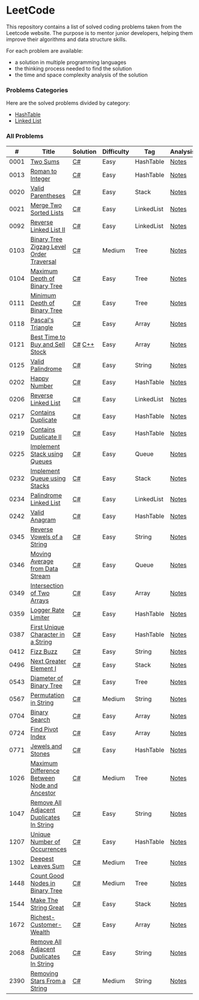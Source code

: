 LeetCode
========

This repository contains a list of solved coding problems taken from the Leetcode website. The purpose is to mentor junior developers, helping them improve their algorithms and data structure skills.

For each problem are available:

* a solution in multiple programming languages
* the thinking process needed to find the solution
* the time and space complexity analysis of the solution

### Problems Categories

Here are the solved problems divided by category:

* [HashTable]([https://leetcode.com/problems/roman-to-integer/description/]([https://github.com/FrancoFernando/leetcode/blob/main/LinkedList/linked-list.md](https://github.com/FrancoFernando/leetcode/tree/main/HashTable)))
* [Linked List]([https://leetcode.com/problems/roman-to-integer/description/](https://github.com/FrancoFernando/leetcode/blob/main/LinkedList/linked-list.md))

### All Problems

| # | Title | Solution | Difficulty | Tag | Analysis |
|---| ----- | -------- | ---------- | --- | -------- |
|0001|[Two Sums](https://leetcode.com/problems/two-sum/description)|[C#](https://github.com/FrancoFernando/leetcode/blob/main/HashTable/0001.Two-Sum/Solution.cs)|Easy|HashTable|[Notes](https://github.com/FrancoFernando/leetcode/blob/main/HashTable/0001.Two-Sum/notes.md)|
|0013|[Roman to Integer](https://leetcode.com/problems/roman-to-integer/description/)|[C#](https://github.com/FrancoFernando/leetcode/blob/main/HashTable/0013.Roman-to-Integer/Solution.cs)|Easy|HashTable|[Notes](https://github.com/FrancoFernando/leetcode/blob/main/HashTable/0013.Roman-to-Integer/notes.md)|
|0020|[Valid Parentheses](https://leetcode.com/problems/valid-parentheses/description/)|[C#](https://github.com/FrancoFernando/leetcode/blob/main/Stack/0020.Valid-Parentheses/Solution.cs)|Easy|Stack|[Notes](https://github.com/FrancoFernando/leetcode/blob/main/Stack/0020.Valid-Parentheses/notes.md)|
|0021|[Merge Two Sorted Lists](https://leetcode.com/problems/merge-two-sorted-lists/description/)|[C#](https://github.com/FrancoFernando/leetcode/blob/main/LinkedList/0021.Merge-Two-Sorted-Lists/Solution.cs)|Easy|LinkedList|[Notes](https://github.com/FrancoFernando/leetcode/blob/main/LinkedList/0021.Merge-Two-Sorted-Lists/notes.md)|
|0092|[Reverse Linked List II](https://leetcode.com/problems/reverse-linked-list-ii/description/)|[C#](https://github.com/FrancoFernando/leetcode/blob/main/LinkedList/0092.Reverse-Linked-List-II/Solution.cs)|Easy|LinkedList|[Notes](https://github.com/FrancoFernando/leetcode/blob/main/LinkedList/0092.Reverse-Linked-List-II/notes.md)|
|0103|[Binary Tree Zigzag Level Order Traversal](https://leetcode.com/problems/binary-tree-zigzag-level-order-traversal/description/)|[C#](https://github.com/FrancoFernando/leetcode/blob/main/Tree/0103.Binary-Tree-Zigzag-Level-Order-Traversal/Solution.cs)|Medium|Tree|[Notes](https://github.com/FrancoFernando/leetcode/blob/main/Tree/0103.Binary-Tree-Zigzag-Level-Order-Traversal/notes.md)|
|0104|[Maximum Depth of Binary Tree](https://leetcode.com/problems/maximum-depth-of-binary-tree/description/)|[C#](https://github.com/FrancoFernando/leetcode/blob/main/Tree/0104.Maximum-Depth-of-Binary-Tree/Solution.cs)|Easy|Tree|[Notes](https://github.com/FrancoFernando/leetcode/blob/main/Tree/0104.Maximum-Depth-of-Binary-Tree/notes.md)|
|0111|[Minimum Depth of Binary Tree](https://leetcode.com/problems/minimum-depth-of-binary-tree/description/)|[C#](https://github.com/FrancoFernando/leetcode/blob/main/Tree/0111.Minimum-Depth-of-Binary-Tree/Solution.cs)|Easy|Tree|[Notes](https://github.com/FrancoFernando/leetcode/blob/main/Tree/0111.Minimum-Depth-of-Binary-Tree/notes.md)|
|0118|[Pascal's Triangle](https://leetcode.com/problems/pascals-triangle/description/)|[C#](https://github.com/FrancoFernando/leetcode/blob/main/LinkedList/0118.Pascal's-Triangle/Solution.cs)|Easy|Array|[Notes](https://github.com/FrancoFernando/leetcode/blob/main/LinkedList/0118.Pascal's-Triangle/notes.md)
|0121|[Best Time to Buy and Sell Stock](https://leetcode.com/problems/best-time-to-buy-and-sell-stock/description/)|[C#](https://github.com/FrancoFernando/leetcode/blob/main/Array/0121.Best-Time-to-Buy-and-Sell-Stock/Solution.cs) [C++](https://github.com/FrancoFernando/leetcode/blob/main/Array/0121.Best-Time-to-Buy-and-Sell-Stock/Solution.cpp)|Easy|Array|[Notes](https://github.com/FrancoFernando/leetcode/blob/main/Array/0121.Best-Time-to-Buy-and-Sell-Stock/notes.md)|
|0125|[Valid Palindrome](https://leetcode.com/problems/valid-palindrome/description/)|[C#](https://github.com/FrancoFernando/leetcode/blob/main/String/0125.Valid-Palindrome/Solution.cs)|Easy|String|[Notes](https://github.com/FrancoFernando/leetcode/blob/main/String/0125.Valid-Palindrome/notes.md)|
|0202|[Happy Number](https://leetcode.com/problems/happy-number/description/)|[C#](https://github.com/FrancoFernando/leetcode/blob/main/HashTable/0202.Happy-Number/Solution.cs)|Easy|HashTable|[Notes](https://github.com/FrancoFernando/leetcode/blob/main/HashTable/0202.Happy-Number/notes.md)|
|0206|[Reverse Linked List](https://leetcode.com/problems/reverse-linked-list/description/)|[C#](https://github.com/FrancoFernando/leetcode/blob/main/LinkedList/0206.Reverse-Linked-List/Solution.cs)|Easy|LinkedList|[Notes](https://github.com/FrancoFernando/leetcode/blob/main/LinkedList/0206.Reverse-Linked-List/notes.md)|
|0217|[Contains Duplicate](https://leetcode.com/problems/contains-duplicate/description/)|[C#](https://github.com/FrancoFernando/leetcode/blob/main/HashTable/0217.Contains-Duplicate/Solution.cs)|Easy|HashTable|[Notes](https://github.com/FrancoFernando/leetcode/blob/main/HashTable/0217.Contains-Duplicatenotes.md)|
|0219|[Contains Duplicate II](https://leetcode.com/problems/contains-duplicate-ii/description/)|[C#](https://github.com/FrancoFernando/leetcode/blob/main/HashTable/0219.Contains-Duplicate-II/Solution.cs)|Easy|HashTable|[Notes](https://github.com/FrancoFernando/leetcode/blob/main/HashTable/0219.Contains-Duplicate-II/notes.md)|
|0225|[Implement Stack using Queues](https://leetcode.com/problems/implement-stack-using-queues/description/)|[C#](https://github.com/FrancoFernando/leetcode/blob/main/Queue/0225.Implement-Stack-using-Queues/Solution.cs)|Easy|Queue|[Notes](https://github.com/FrancoFernando/leetcode/blob/main/Queue/0225.Implement-Stack-using-Queues/notes.md)|
|0232|[Implement Queue using Stacks](https://leetcode.com/problems/implement-queue-using-stacks/description/)|[C#](https://github.com/FrancoFernando/leetcode/blob/main/Stack/0232.Implement-Queue-using-Stacks/Solution.cs)|Easy|Stack|[Notes](https://github.com/FrancoFernando/leetcode/blob/main/Stack/0232.Implement-Queue-using-Stacks/notes.md)|
|0234|[Palindrome Linked List](https://leetcode.com/problems/palindrome-linked-list/description/)|[C#](https://github.com/FrancoFernando/leetcode/blob/main/LinkedList/0234.Palindrome-Linked-List/Solution.cs)|Easy|LinkedList|[Notes](https://github.com/FrancoFernando/leetcode/blob/main/LinkedList/0234.Palindrome-Linked-List/notes.md)|
|0242|[Valid Anagram](https://leetcode.com/problems/valid-anagram/description/)|[C#](https://github.com/FrancoFernando/leetcode/blob/main/HashTable/0242.Valid-Anagram/Solution.cs)|Easy|HashTable|[Notes](https://github.com/FrancoFernando/leetcode/blob/main/HashTable/0242.Valid-Anagram/notes.md)|
|0345|[Reverse Vowels of a String](https://leetcode.com/problems/reverse-vowels-of-a-string/description/)|[C#](https://github.com/FrancoFernando/leetcode/blob/main/String/0345.Reverse-Vowels-of-a-String/Solution.cs)|Easy|String|[Notes](https://github.com/FrancoFernando/leetcode/blob/main/String/0345.Reverse-Vowels-of-a-String/notes.md)|
|0346|[Moving Average from Data Stream](https://leetcode.com/problems/moving-average-from-data-stream/description/)|[C#](https://github.com/FrancoFernando/leetcode/blob/main/Queue/0346.Moving-Average-from-Data-Stream/Solution.cs)|Easy|Queue|[Notes](https://github.com/FrancoFernando/leetcode/blob/main/Queue/0346.Moving-Average-from-Data-Stream/notes.md)|
|0349|[Intersection of Two Arrays](https://leetcode.com/problems/intersection-of-two-arrays/description/)|[C#](https://github.com/FrancoFernando/leetcode/blob/main/Array/0349.Intersection-of-Two-Arrays/Solution.cs)|Easy|Array|[Notes](https://github.com/FrancoFernando/leetcode/blob/main/Array/0349.Intersection-of-Two-Arrays/notes.md)|
|0359|[Logger Rate Limiter](https://leetcode.com/problems/logger-rate-limiter/description/)|[C#](https://github.com/FrancoFernando/leetcode/blob/main/HashTable/0359.Logger-Rate-Limiter/Solution.cs)|Easy|HashTable|[Notes](https://github.com/FrancoFernando/leetcode/blob/main/HashTable/0359.Logger-Rate-Limiter/notes.md)|
|0387|[First Unique Character in a String](https://leetcode.com/problems/first-unique-character-in-a-string/description/)|[C#](https://github.com/FrancoFernando/leetcode/blob/main/HashTable/0387.First-Unique-Character-in-a-String/Solution.cs)|Easy|HashTable|[Notes](https://github.com/FrancoFernando/leetcode/blob/main/HashTable/0387.First-Unique-Character-in-a-String/notes.md)|
|0412|[Fizz Buzz](https://leetcode.com/problems/fizz-buzz/description/)|[C#](https://github.com/FrancoFernando/leetcode/blob/main/String/0412.Fizz-Buzz/Solution.cs)|Easy|String|[Notes](https://github.com/FrancoFernando/leetcode/blob/main/String/0412.Fizz-Buzz/notes.md)|
|0496|[Next Greater Element I](https://leetcode.com/problems/next-greater-element-i/description/)|[C#](https://github.com/FrancoFernando/leetcode/blob/main/Stack/0496.Next-Greater-Element-I/Solution.cs)|Easy|Stack|[Notes](https://github.com/FrancoFernando/leetcode/blob/main/Stack/0496.Next-Greater-Element-I/notes.md)|
|0543|[Diameter of Binary Tree](https://leetcode.com/problems/diameter-of-binary-tree/description/)|[C#](https://github.com/FrancoFernando/leetcode/blob/main/Tree/0543.Diameter-of-Binary-Tree/Solution.cs)|Easy|Tree|[Notes](https://github.com/FrancoFernando/leetcode/blob/main/Tree/0543.Diameter-of-Binary-Tree/notes.md)|
|0567|[Permutation in String](https://leetcode.com/problems/permutation-in-string/description/)|[C#](https://github.com/FrancoFernando/leetcode/blob/main/String/0567.Permutation-in-String/Solution.cs)|Medium|String|[Notes](https://github.com/FrancoFernando/leetcode/blob/main/String/0567.Permutation-in-String/notes.md)|
|0704|[Binary Search](https://leetcode.com/problems/binary-search/description/)|[C#](https://github.com/FrancoFernando/leetcode/blob/main/Search/0704.Binary-Search/Solution.cs)|Easy|Array|[Notes](https://github.com/FrancoFernando/leetcode/blob/main/Search/0704.Binary-Search/notes.md)|
|0724|[Find Pivot Index](https://leetcode.com/problems/find-pivot-index/description/)|[C#](https://github.com/FrancoFernando/leetcode/blob/main/Array/0724.Find-Pivot-Index/Solution.cs)|Easy|Array|[Notes](https://github.com/FrancoFernando/leetcode/blob/main/Array/0724.Find-Pivot-Index/notes.md)|
|0771|[Jewels and Stones](https://leetcode.com/problems/jewels-and-stones/description/)|[C#](https://github.com/FrancoFernando/leetcode/blob/main/HashTable/0771.Jewels-and-Stones/Solution.cs)|Easy|HashTable|[Notes](https://github.com/FrancoFernando/leetcode/blob/main/HashTable/0771.Jewels-and-Stones/notes.md)|
|1026|[Maximum Difference Between Node and Ancestor](https://leetcode.com/problems/maximum-difference-between-node-and-ancestor/description/)|[C#](https://github.com/FrancoFernando/leetcode/blob/main/Tree/1026.Maximum-Difference-Between-Node-and-Ancestor/Solution.cs)|Medium|Tree|[Notes](https://github.com/FrancoFernando/leetcode/blob/main/Tree/1026.Maximum-Difference-Between-Node-and-Ancestor/notes.md)|
|1047|[Remove All Adjacent Duplicates In String](https://leetcode.com/problems/remove-all-adjacent-duplicates-in-string/description/)|[C#](https://github.com/FrancoFernando/leetcode/blob/main/String/1047.Remove-All-Adjacent-Duplicates-In-String/Solution.cs)|Easy|String|[Notes](https://github.com/FrancoFernando/leetcode/blob/main/String/1047.Remove-All-Adjacent-Duplicates-In-String/notes.md)|
|1207|[Unique Number of Occurrences](https://leetcode.com/problems/unique-number-of-occurrences/description/)|[C#](https://github.com/FrancoFernando/leetcode/blob/main/HashTable/1207.Unique-Number-of-Occurrences/Solution.cs)|Easy|HashTable|[Notes](https://github.com/FrancoFernando/leetcode/blob/main/HashTable/1207.Unique-Number-of-Occurrences/notes.md)|
|1302|[Deepest Leaves Sum](https://leetcode.com/problems/deepest-leaves-sum/description/)|[C#](https://github.com/FrancoFernando/leetcode/blob/main/Tree/1302.Deepest-Leaves-Sum/Solution.cs)|Medium|Tree|[Notes](https://github.com/FrancoFernando/leetcode/blob/main/Tree/1302.Deepest-Leaves-Sum/notes.md)|
|1448|[Count Good Nodes in Binary Tree](https://leetcode.com/problems/count-good-nodes-in-binary-tree/description/)|[C#](https://github.com/FrancoFernando/leetcode/blob/main/Tree/1448.Count-Good-Nodes-in-Binary-Tree/Solution.cs)|Medium|Tree|[Notes](https://github.com/FrancoFernando/leetcode/blob/main/Tree/1448.Count-Good-Nodes-in-Binary-Tree/notes.md)|
|1544|[Make The String Great](https://leetcode.com/problems/make-the-string-great/description/)|[C#](https://github.com/FrancoFernando/leetcode/blob/main/Stack/1544.Make-The-String-Great/Solution.cs)|Easy|Stack|[Notes](https://github.com/FrancoFernando/leetcode/blob/main/Stack/1544.Make-The-String-Great/notes.md)|
|1672|[Richest-Customer-Wealth](https://leetcode.com/problems/richest-customer-wealth/description/)|[C#](https://github.com/FrancoFernando/leetcode/blob/main/Array/1672.Richest-Customer-Wealth/Solution.cs)|Easy|Array|[Notes](https://github.com/FrancoFernando/leetcode/blob/main/Array/1672.Richest-Customer-Wealth/notes.md)|
|2068|[Remove All Adjacent Duplicates In String](https://leetcode.com/problems/remove-all-adjacent-duplicates-in-string/description/)|[C#](https://github.com/FrancoFernando/leetcode/blob/main/String/2068.Check-Whether-Two-Strings-are-Almost-Equivalent/Solution.cs)|Easy|String|[Notes](https://github.com/FrancoFernando/leetcode/blob/main/String/2068.Check-Whether-Two-Strings-are-Almost-Equivalent/notes.md)|
|2390|[Removing Stars From a String](https://leetcode.com/problems/removing-stars-from-a-string/)|[C#](https://github.com/FrancoFernando/leetcode/blob/main/String/2068.Removing-Stars-From-a-String/Solution.cs)|Medium|String|[Notes](https://github.com/FrancoFernando/leetcode/blob/main/String/2068.Removing-Stars-From-a-String/notes.md)|

